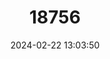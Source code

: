 ---
title: "18756"
category: "Pteropus rufus"
draft: false
date: 2024-02-22 13:03:50
languages:
  English: ["Madagascar Flying-fox", "Madagascar Fruit Bat", "Madagascan Flying Fox"]
  Malagasy: ["Fanihy"]
  French: ["Renard volant"]
  Spanish; Castilian: ["Zorro Volador de Madagascar"]
---